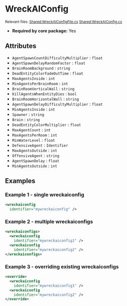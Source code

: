 # WreckAIConfig

<sub>Relevant files: [Shared:WreckAIConfigFile.cs](https://github.com/Regalis11/Barotrauma/blob/master/Barotrauma/BarotraumaShared/SharedSource/ContentManagement/ContentFile/WreckAIConfigFile.cs) [Shared:WreckAIConfig.cs](https://github.com/Regalis11/Barotrauma/blob/master/Barotrauma/BarotraumaShared/SharedSource\Characters\AI\Wreck\WreckAIConfig.cs)</sub>
- **Required by core package:** Yes

## Attributes

- `AgentSpawnCountDifficultyMultiplier` : `float`
- `AgentSpawnDelayRandomFactor` : `float`
- `BrainRoomBackground` : `string`
- `DeadEntityColorFadeOutTime` : `float`
- `MaxAgentsInside` : `int`
- `MinAgentsPerBrainRoom` : `int`
- `BrainRoomVerticalWall` : `string`
- `KillAgentsWhenEntityDies` : `bool`
- `BrainRoomHorizontalWall` : `string`
- `AgentSpawnDelayDifficultyMultiplier` : `float`
- `MinAgentsInside` : `int`
- `Spawner` : `string`
- `Brain` : `string`
- `DeadEntityColorMultiplier` : `float`
- `MaxAgentCount` : `int`
- `MaxAgentsPerRoom` : `int`
- `MinWaterLevel` : `float`
- `DefensiveAgent` : `Identifier`
- `MaxAgentsOutside` : `int`
- `OffensiveAgent` : `string`
- `AgentSpawnDelay` : `float`
- `MinAgentsOutside` : `int`
## Examples

### Example 1 - single wreckaiconfig

```xml
<wreckaiconfig
  identifier="mywreckaiconfig" />
```

### Example 2 - multiple wreckaiconfigs

```xml
<wreckaiconfigs>
  <wreckaiconfig
    identifier="mywreckaiconfig1" />
  <wreckaiconfig
    identifier="mywreckaiconfig2" />
</wreckaiconfigs>
```

### Example 3 - overriding existing wreckaiconfigs

```xml
<override>
  <wreckaiconfig
    identifier="mywreckaiconfig1" />
  <wreckaiconfig
    identifier="mywreckaiconfig2" />
</override>
```

